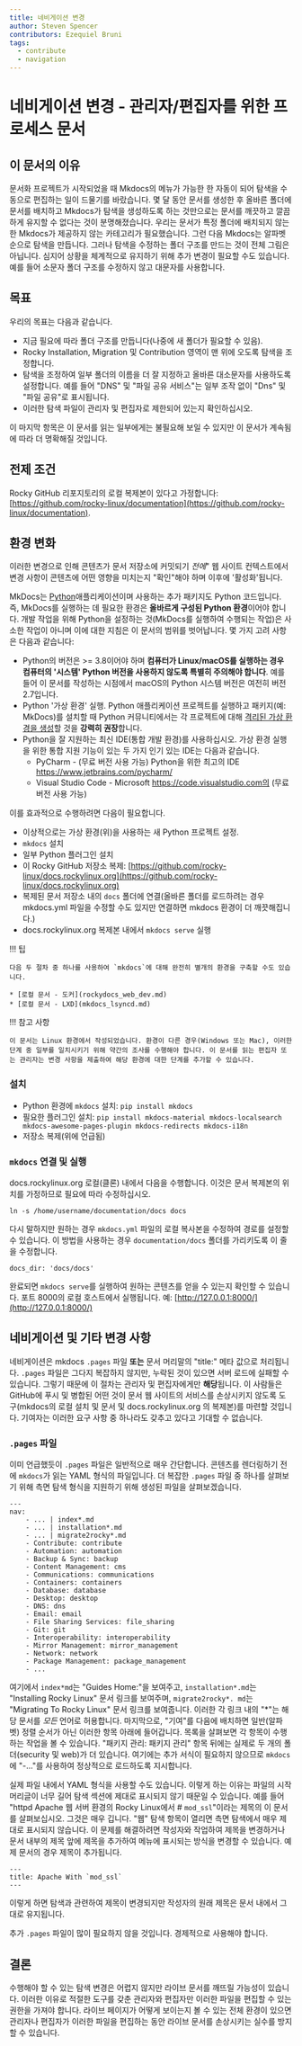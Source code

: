 ```yaml
---
title: 네비게이션 변경
author: Steven Spencer
contributors: Ezequiel Bruni
tags:
  - contribute
  - navigation
---
```


# 네비게이션 변경 - 관리자/편집자를 위한 프로세스 문서

## 이 문서의 이유

문서화 프로젝트가 시작되었을 때 Mkdocs의 메뉴가 가능한 한 자동이 되어 탐색을 수동으로 편집하는 일이 드물기를 바랐습니다. 몇 달 동안 문서를 생성한 후 올바른 폴더에 문서를 배치하고 Mkdocs가 탐색을 생성하도록 하는 것만으로는 문서를 깨끗하고 깔끔하게 유지할 수 없다는 것이 분명해졌습니다. 우리는 문서가 특정 폴더에 배치되지 않는 한 Mkdocs가 제공하지 않는 카테고리가 필요했습니다. 그런 다음 Mkdocs는 알파벳순으로 탐색을 만듭니다. 그러나 탐색을 수정하는 폴더 구조를 만드는 것이 전체 그림은 아닙니다. 심지어 상황을 체계적으로 유지하기 위해 추가 변경이 필요할 수도 있습니다. 예를 들어 소문자 폴더 구조를 수정하지 않고 대문자를 사용합니다.

## 목표

우리의 목표는 다음과 같습니다.

* 지금 필요에 따라 폴더 구조를 만듭니다(나중에 새 폴더가 필요할 수 있음).
* Rocky Installation, Migration 및 Contribution 영역이 맨 위에 오도록 탐색을 조정합니다.
* 탐색을 조정하여 일부 폴더의 이름을 더 잘 지정하고 올바른 대소문자를 사용하도록 설정합니다. 예를 들어 "DNS" 및 "파일 공유 서비스"는 일부 조작 없이 "Dns" 및 "파일 공유"로 표시됩니다.
* 이러한 탐색 파일이 관리자 및 편집자로 제한되어 있는지 확인하십시오.

이 마지막 항목은 이 문서를 읽는 일부에게는 불필요해 보일 수 있지만 이 문서가 계속됨에 따라 더 명확해질 것입니다.

## 전제 조건

Rocky GitHub 리포지토리의 로컬 복제본이 있다고 가정합니다: [https://github.com/rocky-linux/documentation](https://github.com/rocky-linux/documentation).

## 환경 변화

이러한 변경으로 인해 콘텐츠가 문서 저장소에 커밋되기 _전에_" 웹 사이트 컨텍스트에서 변경 사항이 콘텐츠에 어떤 영향을 미치는지 "확인"해야 하며 이후에 '활성화'됩니다.

MkDocs는 [Python](https://www.python.org)애플리케이션이며 사용하는 추가 패키지도 Python 코드입니다. 즉, MkDocs를 실행하는 데 필요한 환경은 **올바르게 구성된 Python 환경**이어야 합니다. 개발 작업을 위해 Python을 설정하는 것(MkDocs를 실행하여 수행되는 작업)은 사소한 작업이 아니며 이에 대한 지침은 이 문서의 범위를 벗어납니다. 몇 가지 고려 사항은 다음과 같습니다:

* Python의 버전은 >= 3.8이어야 하며 **컴퓨터가 Linux/macOS를 실행하는 경우 컴퓨터의 '시스템' Python 버전을 사용하지 않도록 특별히 주의해야 합니다**. 예를 들어 이 문서를 작성하는 시점에서 macOS의 Python 시스템 버전은 여전히 버전 2.7입니다.
* Python '가상 환경' 실행. Python 애플리케이션 프로젝트를 실행하고 패키지(예: MkDocs)를 설치할 때 Python 커뮤니티에서는 각 프로젝트에 대해 [격리된 가상 환경을 생성](https://realpython.com/python-virtual-environments-a-primer/)할 것을 **강력히 권장**합니다.
* Python을 잘 지원하는 최신 IDE(통합 개발 환경)를 사용하십시오. 가상 환경 실행을 위한 통합 지원 기능이 있는 두 가지 인기 있는 IDE는 다음과 같습니다.
    * PyCharm - (무료 버전 사용 가능) Python을 위한 최고의 IDE https://www.jetbrains.com/pycharm/
    * Visual Studio Code - Microsoft https://code.visualstudio.com의 (무료 버전 사용 가능)

이를 효과적으로 수행하려면 다음이 필요합니다.

* 이상적으로는 가상 환경(위)을 사용하는 새 Python 프로젝트 설정.
* `mkdocs` 설치
* 일부 Python 플러그인 설치
* 이 Rocky GitHub 저장소 복제: [https://github.com/rocky-linux/docs.rockylinux.org](https://github.com/rocky-linux/docs.rockylinux.org)
* 복제된 문서 저장소 내의 `docs` 폴더에 연결(올바른 폴더를 로드하려는 경우 mkdocs.yml 파일을 수정할 수도 있지만 연결하면 mkdocs 환경이 더 깨끗해집니다.)
* docs.rockylinux.org 복제본 내에서 `mkdocs serve` 실행

!!! 팁

    다음 두 절차 중 하나를 사용하여 `mkdocs`에 대해 완전히 별개의 환경을 구축할 수도 있습니다.

    * [로컬 문서 - 도커](rockydocs_web_dev.md)
    * [로컬 문서 - LXD](mkdocs_lsyncd.md)

!!! 참고 사항

    이 문서는 Linux 환경에서 작성되었습니다. 환경이 다른 경우(Windows 또는 Mac), 이러한 단계 중 일부를 일치시키기 위해 약간의 조사를 수행해야 합니다. 이 문서를 읽는 편집자 또는 관리자는 변경 사항을 제출하여 해당 환경에 대한 단계를 추가할 수 있습니다.

### 설치

* Python 환경에 `mkdocs` 설치: `pip install mkdocs`
* 필요한 플러그인 설치: `pip install mkdocs-material mkdocs-localsearch mkdocs-awesome-pages-plugin mkdocs-redirects mkdocs-i18n`
* 저장소 복제(위에 언급됨)

### `mkdocs` 연결 및 실행

docs.rockylinux.org 로컬(클론) 내에서 다음을 수행합니다. 이것은 문서 복제본의 위치를 가정하므로 필요에 따라 수정하십시오.

`ln -s /home/username/documentation/docs docs`

다시 말하지만 원하는 경우 `mkdocs.yml` 파일의 로컬 복사본을 수정하여 경로를 설정할 수 있습니다. 이 방법을 사용하는 경우 `documentation/docs` 폴더를 가리키도록 이 줄을 수정합니다.

```
docs_dir: 'docs/docs'
```

완료되면 `mkdocs serve`를 실행하여 원하는 콘텐츠를 얻을 수 있는지 확인할 수 있습니다. 포트 8000의 로컬 호스트에서 실행됩니다. 예: [http://127.0.0.1:8000/](http://127.0.0.1:8000/)

## 네비게이션 및 기타 변경 사항

네비게이션은 mkdocs `.pages` 파일 **또는** 문서 머리말의 "title:" 메타 값으로 처리됩니다. `.pages` 파일은 그다지 복잡하지 않지만, 누락된 것이 있으면 서버 로드에 실패할 수 있습니다. 그렇기 때문에 이 절차는 관리자 및 편집자에게만 **해당**됩니다. 이 사람들은 GitHub에 푸시 및 병합된 어떤 것이 문서 웹 사이트의 서비스를 손상시키지 않도록 도구(mkdocs의 로컬 설치 및 문서 및 docs.rockylinux.org 의 복제본)를 마련할 것입니다. 기여자는 이러한 요구 사항 중 하나라도 갖추고 있다고 기대할 수 없습니다.


### `.pages` 파일

이미 언급했듯이 `.pages` 파일은 일반적으로 매우 간단합니다. 콘텐츠를 렌더링하기 전에 `mkdocs`가 읽는 YAML 형식의 파일입니다. 더 복잡한 `.pages` 파일 중 하나를 살펴보기 위해 측면 탐색 형식을 지원하기 위해 생성된 파일을 살펴보겠습니다.

```
---
nav:
    - ... | index*.md
    - ... | installation*.md
    - ... | migrate2rocky*.md
    - Contribute: contribute
    - Automation: automation
    - Backup & Sync: backup
    - Content Management: cms
    - Communications: communications
    - Containers: containers
    - Database: database
    - Desktop: desktop
    - DNS: dns
    - Email: email
    - File Sharing Services: file_sharing
    - Git: git
    - Interoperability: interoperability
    - Mirror Management: mirror_management
    - Network: network
    - Package Management: package_management
    - ...

```
여기에서 `index*md`는 "Guides Home:"을 보여주고, `installation*.md`는 "Installing Rocky Linux" 문서 링크를 보여주며, `migrate2rocky*. md`는 "Migrating To Rocky Linux" 문서 링크를 보여줍니다. 이러한 각 링크 내의 "*"는 해당 문서를 _모든_ 언어로 허용합니다. 마지막으로, "기여"를 다음에 배치하면 일반(알파벳) 정렬 순서가 아닌 이러한 항목 아래에 들어갑니다. 목록을 살펴보면 각 항목이 수행하는 작업을 볼 수 있습니다. "패키지 관리: 패키지 관리" 항목 뒤에는 실제로 두 개의 폴더(security 및 web)가 더 있습니다. 여기에는 추가 서식이 필요하지 않으므로 `mkdocs`에 "-..."를 사용하여 정상적으로 로드하도록 지시합니다.

실제 파일 내에서 YAML 형식을 사용할 수도 있습니다. 이렇게 하는 이유는 파일의 시작 머리글이 너무 길어 탐색 섹션에 제대로 표시되지 않기 때문일 수 있습니다.  예를 들어 "httpd Apache 웹 서버 환경의 Rocky Linux에서 # `mod_ssl`"이라는 제목의 이 문서를 살펴보십시오. 그것은 매우 깁니다. "웹" 탐색 항목이 열리면 측면 탐색에서 매우 제대로 표시되지 않습니다. 이 문제를 해결하려면 작성자와 작업하여 제목을 변경하거나 문서 내부의 제목 앞에 제목을 추가하여 메뉴에 표시되는 방식을 변경할 수 있습니다. 예제 문서의 경우 제목이 추가됩니다.
```
---
title: Apache With `mod_ssl`
---
```
이렇게 하면 탐색과 관련하여 제목이 변경되지만 작성자의 원래 제목은 문서 내에서 그대로 유지됩니다.

추가 `.pages` 파일이 많이 필요하지 않을 것입니다. 경제적으로 사용해야 합니다.

## 결론

수행해야 할 수 있는 탐색 변경은 어렵지 않지만 라이브 문서를 깨뜨릴 가능성이 있습니다. 이러한 이유로 적절한 도구를 갖춘 관리자와 편집자만 이러한 파일을 편집할 수 있는 권한을 가져야 합니다. 라이브 페이지가 어떻게 보이는지 볼 수 있는 전체 환경이 있으면 관리자나 편집자가 이러한 파일을 편집하는 동안 라이브 문서를 손상시키는 실수를 방지할 수 있습니다.
